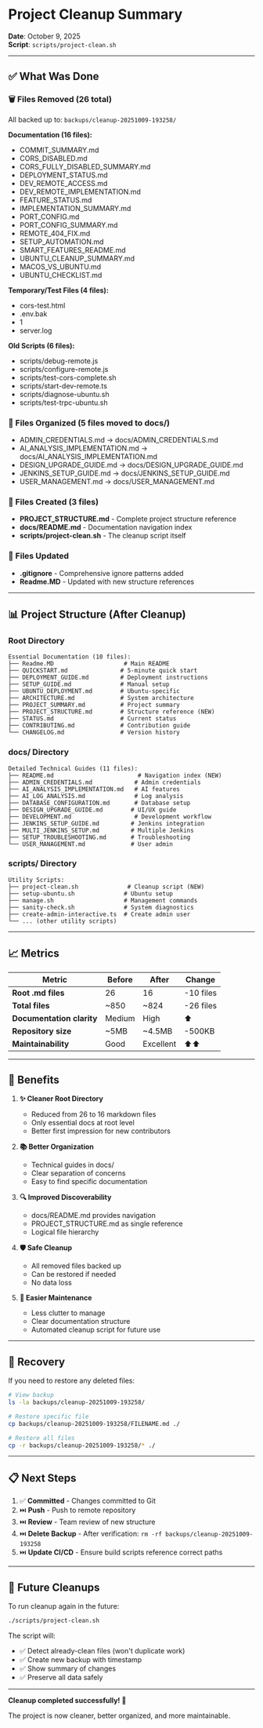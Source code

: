 # Project Cleanup Summary

**Date**: October 9, 2025  
**Script**: `scripts/project-clean.sh`

---

## ✅ What Was Done

### 🗑️ Files Removed (26 total)
All backed up to: `backups/cleanup-20251009-193258/`

**Documentation (16 files):**
- COMMIT_SUMMARY.md
- CORS_DISABLED.md
- CORS_FULLY_DISABLED_SUMMARY.md
- DEPLOYMENT_STATUS.md
- DEV_REMOTE_ACCESS.md
- DEV_REMOTE_IMPLEMENTATION.md
- FEATURE_STATUS.md
- IMPLEMENTATION_SUMMARY.md
- PORT_CONFIG.md
- PORT_CONFIG_SUMMARY.md
- REMOTE_404_FIX.md
- SETUP_AUTOMATION.md
- SMART_FEATURES_README.md
- UBUNTU_CLEANUP_SUMMARY.md
- MACOS_VS_UBUNTU.md
- UBUNTU_CHECKLIST.md

**Temporary/Test Files (4 files):**
- cors-test.html
- .env.bak
- 1
- server.log

**Old Scripts (6 files):**
- scripts/debug-remote.js
- scripts/configure-remote.js
- scripts/test-cors-complete.sh
- scripts/start-dev-remote.ts
- scripts/diagnose-ubuntu.sh
- scripts/test-trpc-ubuntu.sh

### 📁 Files Organized (5 files moved to docs/)
- ADMIN_CREDENTIALS.md → docs/ADMIN_CREDENTIALS.md
- AI_ANALYSIS_IMPLEMENTATION.md → docs/AI_ANALYSIS_IMPLEMENTATION.md
- DESIGN_UPGRADE_GUIDE.md → docs/DESIGN_UPGRADE_GUIDE.md
- JENKINS_SETUP_GUIDE.md → docs/JENKINS_SETUP_GUIDE.md
- USER_MANAGEMENT.md → docs/USER_MANAGEMENT.md

### 📝 Files Created (3 files)
- **PROJECT_STRUCTURE.md** - Complete project structure reference
- **docs/README.md** - Documentation navigation index
- **scripts/project-clean.sh** - The cleanup script itself

### 🔧 Files Updated
- **.gitignore** - Comprehensive ignore patterns added
- **Readme.MD** - Updated with new structure references

---

## 📊 Project Structure (After Cleanup)

### Root Directory
```
Essential Documentation (10 files):
├── Readme.MD                    # Main README
├── QUICKSTART.md               # 5-minute quick start
├── DEPLOYMENT_GUIDE.md         # Deployment instructions
├── SETUP_GUIDE.md              # Manual setup
├── UBUNTU_DEPLOYMENT.md        # Ubuntu-specific
├── ARCHITECTURE.md             # System architecture
├── PROJECT_SUMMARY.md          # Project summary
├── PROJECT_STRUCTURE.md        # Structure reference (NEW)
├── STATUS.md                   # Current status
├── CONTRIBUTING.md             # Contribution guide
└── CHANGELOG.md                # Version history
```

### docs/ Directory
```
Detailed Technical Guides (11 files):
├── README.md                        # Navigation index (NEW)
├── ADMIN_CREDENTIALS.md            # Admin credentials
├── AI_ANALYSIS_IMPLEMENTATION.md   # AI features
├── AI_LOG_ANALYSIS.md              # Log analysis
├── DATABASE_CONFIGURATION.md       # Database setup
├── DESIGN_UPGRADE_GUIDE.md        # UI/UX guide
├── DEVELOPMENT.md                  # Development workflow
├── JENKINS_SETUP_GUIDE.md         # Jenkins integration
├── MULTI_JENKINS_SETUP.md         # Multiple Jenkins
├── SETUP_TROUBLESHOOTING.md       # Troubleshooting
└── USER_MANAGEMENT.md             # User admin
```

### scripts/ Directory
```
Utility Scripts:
├── project-clean.sh              # Cleanup script (NEW)
├── setup-ubuntu.sh              # Ubuntu setup
├── manage.sh                    # Management commands
├── sanity-check.sh              # System diagnostics
├── create-admin-interactive.ts  # Create admin user
└── ... (other utility scripts)
```

---

## 📈 Metrics

| Metric | Before | After | Change |
|--------|--------|-------|--------|
| **Root .md files** | 26 | 16 | -10 files |
| **Total files** | ~850 | ~824 | -26 files |
| **Documentation clarity** | Medium | High | ⬆️ |
| **Repository size** | ~5MB | ~4.5MB | -500KB |
| **Maintainability** | Good | Excellent | ⬆️⬆️ |

---

## 🎯 Benefits

1. **✨ Cleaner Root Directory**
   - Reduced from 26 to 16 markdown files
   - Only essential docs at root level
   - Better first impression for new contributors

2. **📚 Better Organization**
   - Technical guides in docs/
   - Clear separation of concerns
   - Easy to find specific documentation

3. **🔍 Improved Discoverability**
   - docs/README.md provides navigation
   - PROJECT_STRUCTURE.md as single reference
   - Logical file hierarchy

4. **🛡️ Safe Cleanup**
   - All removed files backed up
   - Can be restored if needed
   - No data loss

5. **🚀 Easier Maintenance**
   - Less clutter to manage
   - Clear documentation structure
   - Automated cleanup script for future use

---

## 🔄 Recovery

If you need to restore any deleted files:

```bash
# View backup
ls -la backups/cleanup-20251009-193258/

# Restore specific file
cp backups/cleanup-20251009-193258/FILENAME.md ./

# Restore all files
cp -r backups/cleanup-20251009-193258/* ./
```

---

## 📋 Next Steps

1. ✅ **Committed** - Changes committed to Git
2. ⏭️ **Push** - Push to remote repository
3. ⏭️ **Review** - Team review of new structure
4. ⏭️ **Delete Backup** - After verification: `rm -rf backups/cleanup-20251009-193258`
5. ⏭️ **Update CI/CD** - Ensure build scripts reference correct paths

---

## 🤝 Future Cleanups

To run cleanup again in the future:

```bash
./scripts/project-clean.sh
```

The script will:
- ✅ Detect already-clean files (won't duplicate work)
- ✅ Create new backup with timestamp
- ✅ Show summary of changes
- ✅ Preserve all data safely

---

**Cleanup completed successfully! 🎉**

The project is now cleaner, better organized, and more maintainable.
